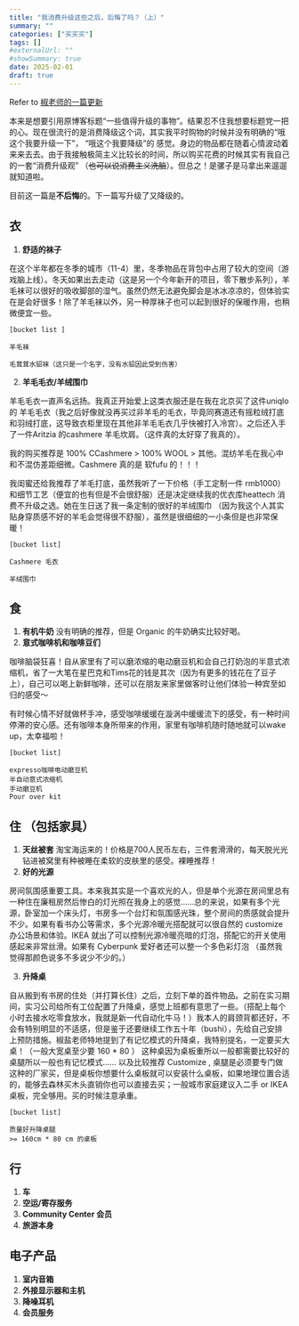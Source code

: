 ```yaml
---
title: "我消费升级这些之后，后悔了吗？（上）"
summary: ""
categories: ["买买买"]
tags: []
#externalUrl: ""
#showSummary: true
date: 2025-02-01
draft: true
---
```



Refer to [椒老师的一篇更新](https://blog.douchi.space/gears-worth-upgrading/) 

本来是想要引用原博客标题“一些值得升级的事物”。结果忍不住我想要标题党一把的心。现在很流行的是消费降级这个词，其实我平时购物的时候并没有明确的“哦这个我要升级一下”， “哦这个我要降级”的 感觉。身边的物品都在随着心情波动着来来去去。由于我接触极简主义比较长的时间，所以购买花费的时候其实有我自己的一套“消费升级观” （~~也可以说消费主义洗脑~~）。但总之！是骡子是马拿出来遛遛就知道啦。
<!-- 写一篇消费降级 -->
<!-- mbp -->

目前这一篇是**不后悔**的。下一篇写升级了又降级的。
<!-- 衣食住行 -->
## 衣

1. **舒适的袜子**

在这个半年都在冬季的城市（11-4）里，冬季物品在背包中占用了较大的空间（游戏脑上线）。冬天如果出去走动（这是另一个今年新开的项目，零下散步系列），羊毛袜可以很好的吸收脚部的湿气。虽然仍然无法避免脚会是冰冰凉凉的，但体验实在是会好很多！除了羊毛袜以外，另一种厚袜子也可以起到很好的保暖作用，也稍微便宜一些。

    [bucket list ]

    羊毛袜

    毛茸茸水貂袜（这只是一个名字，没有水貂因此受到伤害）

2. **羊毛毛衣/羊绒围巾**

羊毛毛衣一直声名远扬。我真正开始爱上这类衣服还是在我在北京买了这件uniqlo 的 羊毛毛衣（我之后好像就没再买过非羊毛的毛衣，毕竟同赛道还有摇粒绒打底和羽绒打底，这导致衣柜里现在其他非羊毛毛衣几乎快被打入冷宫）。之后还入手了一件Aritzia 的cashmere 羊毛坎肩。（这件真的太好穿了我真的）。

我的购买推荐是 100% CCashmere > 100% WOOL > 其他。混纺羊毛在我心中和不混仿差距细微。Cashmere 真的是 软fufu 的！！！

我闺蜜还给我推荐了羊毛打底，虽然我听了一下价格（手工定制一件 rmb1000）和细节工艺（便宜的也有但是不会很舒服）还是决定继续我的优衣库heattech 消费不升级之选。她在生日送了我一条定制的很好的羊绒围巾 （因为我这个人其实贴身穿质感不好的羊毛会觉得很不舒服），虽然是很细细的一小条但是也非常保暖！

    [bucket list]

    Cashmere 毛衣

    羊绒围巾



## 食

1. **有机牛奶**
没有明确的推荐，但是 Organic 的牛奶确实比较好喝。
2. **意式咖啡机和咖啡豆们**

咖啡脑袋狂喜！自从家里有了可以磨浓缩的电动磨豆机和会自己打奶泡的半意式浓缩机，省了一大笔在星巴克和Tims花的钱是其次（因为有更多的钱花在了豆子上），自己可以喝上新鲜咖啡，还可以在朋友来家里做客时让他们体验一种宾至如归的感受～

有时候心情不好就做杯手冲，感受咖啡缓缓在漩涡中缓缓流下的感受，有一种时间停滞的安心感。还有咖啡本身所带来的作用，家里有咖啡机随时随地就可以wake up，太幸福啦！

    [bucket list]

    expresso咖啡电动磨豆机
    半自动意式浓缩机
    手动磨豆机
    Pour over kit



<!-- 4. **质量好的茶叶** -->


## 住 （包括家具）
1. **天丝被套**
淘宝海运来的！价格是700人民币左右，三件套滑滑的，每天脱光光钻进被窝里有种被睡在柔软的皮肤里的感受。裸睡推荐！
2. **好的光源**

房间氛围感重要工具。本来我其实是一个喜欢光的人，但是单个光源在房间里总有一种住在廉租房然后惨白的灯光照在我身上的感觉......总的来说，如果有多个光源，卧室加一个床头灯，书房多一个台灯和氛围感光珠，整个房间的质感就会提升不少。如果有看书办公等需求，多个光源冷暖光搭配就可以很自然的 customize 办公场景和体验。IKEA 就出了可以控制光源冷暖亮暗的灯泡，搭配它的开关使用感起来非常丝滑。如果有 Cyberpunk 爱好者还可以整一个多色彩灯泡 （虽然我觉得那颜色说多不多说少不少的。）

3. **升降桌**

自从搬到有书房的住处（并打算长住）之后，立刻下单的首件物品。之前在实习期间，实习公司给所有工位配置了升降桌，感觉上班都有意思了一些。（搭配上每个小时去接水吃零食放水，我就是新一代自动化牛马！）我本人的肩颈背都还好，不会有特别明显的不适感，但是鉴于还要继续工作五十年（bushi），先给自己安排上预防措施。椒盐老师特地提到了有记忆模式的升降桌，我特别提名，一定要买大桌！（一般大宽桌至少要 160 * 80 ） 这种桌因为桌板重所以一般都需要比较好的桌腿所以一般也有记忆模式...... 以及比较推荐 Customize , 桌腿是必须要专门做这种的厂家买，但是桌板你想要什么桌板就可以安装什么桌板，如果地理位置合适的，能够去森林买木头直销你也可以直接去买；一般城市家庭建议入二手 or IKEA 桌板，完全够用。买的时候注意承重。

    [bucket list]

    质量好升降桌腿
    >= 160cm * 80 cm 的桌板


## 行
1. **车**
2. **空运/寄存服务**
3. **Community Center 会员**
4. **旅游本身**

## 电子产品
1. **室内音箱**
2. **外接显示器和主机**
3. **降噪耳机**
4. **会员服务**
   